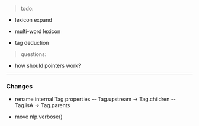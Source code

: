 > todo:

- lexicon expand

- multi-word lexicon

- tag deduction

> questions:

- how should pointers work?

---

### Changes

- rename internal Tag properties
  -- Tag.upstream -> Tag.children
  -- Tag.isA -> Tag.parents

- move nlp.verbose()

